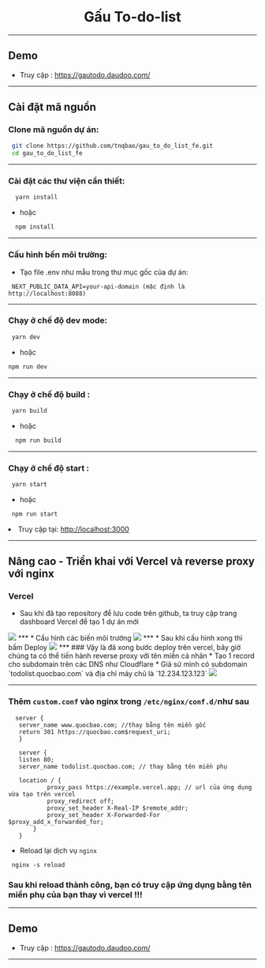 <h1 style="text-align:center"> Gấu To-do-list  
 </h1>

***

## Demo
* Truy cập : <a href="https://gautodo.daudoo.com/" target="_blank">https://gautodo.daudoo.com/</a>
***
## Cài đặt mã nguồn
### Clone mã nguồn dự án:
   ``` bash
    git clone https://github.com/tnqbao/gau_to_do_list_fe.git
    cd gau_to_do_list_fe
   ```

***
### Cài đặt các thư viện cần thiết:
  ``` bash
    yarn install
  ``` 
  * hoặc
  ``` bash
    npm install
   ```
***
### Cấu hình bến môi trường:
* Tạo file .env như mẫu trong thư mục gốc của dự án:
```dotenv
 NEXT_PUBLIC_DATA_API=your-api-domain (mặc định là http://localhost:8088)
```

***
### Chạy ở chế độ dev mode:
   ``` bash 
    yarn dev
   ```
   * hoặc
   ``` bash 
   npm run dev
   ```
 ***

### Chạy ở chế độ build :
   ``` bash
    yarn build
   ```
   * hoặc
   ``` bash
     npm run build
   ```

***

### Chạy ở chế độ start :
   ``` bash
    yarn start
   ```
   * hoặc
   ``` bash
    npm run start
   ```
  <li>Truy cập tại: <a href="http://localhost:3000" target="_blank">http://localhost:3000</a></li>

***
## Nâng cao - Triển khai với Vercel và reverse proxy với nginx 

### Vercel
 * Sau khi đã tạo repository để lưu code trên github, ta truy cập trang dashboard Vercel để tạo 1 dự án mới
 <img src="https://i.imgur.com/7iCt7r1.png">
 ***
 * Cấu hình các biến môi trường 
 <img src="https://i.imgur.com/XgmBj4n.png">
 ***
 * Sau khi cấu hình xong thì bấm Deploy 
 <img src="https://i.imgur.com/libtr1x.png">
 ***
### Vậy là đã xong bước deploy trên vercel, bây giờ chúng ta có thể tiến hành reverse proxy với tên miền cá nhân
* Tạo 1 record cho subdomain trên các DNS như Cloudflare
* Giả sử mình có subdomain `todolist.quocbao.com` và địa chỉ máy chủ là `12.234.123.123`
<img src="https://i.imgur.com/fzOc3JA.png">

***

### Thêm `custom.conf` vào nginx trong `/etc/nginx/conf.d/`như sau 
 ``` text
   server {
    server_name www.quocbao.com; //thay bằng tên miền gốc
    return 301 https://quocbao.com$request_uri;
    }

    server {
    listen 80;
    server_name todolist.quocbao.com; // thay bằng tên miền phụ

    location / {
            proxy_pass https://example.vercel.app; // url của ứng dụng vừa tạo trên vercel
            proxy_redirect off;
            proxy_set_header X-Real-IP $remote_addr;
            proxy_set_header X-Forwarded-For $proxy_add_x_forwarded_for;
        }
    }
 ```
 * Reload lại dịch vụ `nginx`
 ``` shell
  nginx -s reload
 ```
 ### Sau khi reload thành công, bạn có truy cập ứng dụng bằng tên miền phụ của bạn thay vì vercel !!!
 

***
## Demo
* Truy cập : <a href="https://gautodo.daudoo.com/" target="_blank">https://gautodo.daudoo.com/</a>
***

